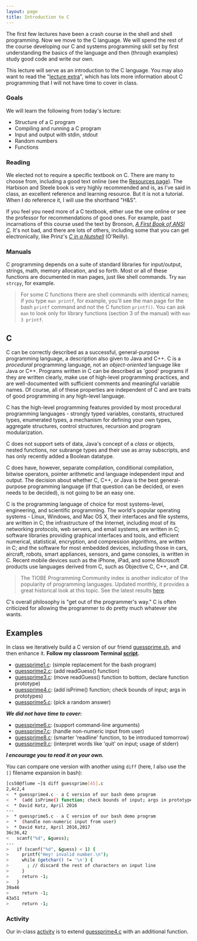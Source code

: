 ```yaml
---
layout: page
title: Introduction to C
---
```


The first few lectures have been a crash course in the shell and shell programming.
Now we move to the C language.
We will spend the rest of the course developing our C and systems programming skill set by first understanding the basics of the language and then (through examples) study good code and write our own.

This lecture will serve as an introduction to the C language.
You may also want to read the "[lecture extra](extra.html)", which has lots more information about C programming that I will not have time to cover in class.


### Goals

We will learn the following from today's lecture:

- Structure of a C program
- Compiling and running a C program
- Input and output with stdin, stdout
- Random numbers
- Functions

### Reading

We elected not to require a specific textbook on C.
There are many to choose from, including a good text online (see the [Resources page]({{site.resources}})).
The Harbison and Steele book is very highly recommended and is, as I've said in class, an excellent reference and learning resource.
But it is not a tutorial.
When I do reference it, I will use the shorthand "H&S".

If you feel you need more of a C textbook, either use the one online or see the professor for recommendations of good ones.
For example, past incarnations of this course used the text by Bronson, *[A First Book of ANSI C](http://www.amazon.com/First-Book-Fourth-Introduction-Programming/dp/1418835560/ref=sr_1_1?ie=UTF8&qid=1326594741&sr=8-1)*.
It's not bad, and there are lots of others, including some that you can get electronically, like Prinz's *[C in a Nutshell](http://www.amazon.com/C-Nutshell-OReilly-ebook/dp/B0043GXMRK/ref=sr_1_2?ie=UTF8&qid=1326594935&sr=8-2)* (O'Reilly).

### Manuals

C programming depends on a suite of standard libraries for input/output, strings, math, memory allocation, and so forth.
Most or all of these functions are documented in man pages, just like shell commands.
Try `man strcpy`, for example.

> For some C functions there are shell commands with identical names; if you type `man printf`, for example, you'll see the man page for the bash `printf` command and not the C function `printf()`.
You can ask `man` to look only for library functions (section 3 of the manual) with `man 3 printf`.

C
-

C can be correctly described as a successful, general-purpose programming language, a description also given to Java and C++.
C is a *procedural* programming language, not an *object-oriented* language like Java or C++.
Programs written in C can be described as 'good' programs if they are written clearly, make use of high-level programming practices, and are well-documented with sufficient comments and meaningful variable names.
Of course, all of these properties are independent of C and are traits of good programming in any high-level language.

C has the high-level programming features provided by most procedural programming languages - strongly typed variables, constants, structured types, enumerated types, a mechanism for defining your own types, aggregate structures, control structures, recursion and program modularization.

C does not support sets of data, Java's concept of a *class* or objects, nested functions, nor subrange types and their use as array subscripts, and has only recently added a Boolean datatype.

C does have, however, separate compilation, conditional compilation, bitwise operators, pointer arithmetic and language independent input and output.
The decision about whether C, C++, or Java is the best general-purpose programming language (if that question can be decided, or even needs to be decided), is not going to be an easy one.

C is the programming language of choice for most systems-level, engineering, and scientific programming.
The world's popular operating systems - Linux, Windows, and Mac OS X, their interfaces and file systems, are written in C; the infrastructure of the Internet, including most of its networking protocols, web servers, and email systems, are written in C; software libraries providing graphical interfaces and tools, and efficient numerical, statistical, encryption, and compression algorithms, are written in C; and the software for most embedded devices, including those in cars, aircraft, robots, smart appliances, sensors, and game consoles, is written in C.
Recent mobile devices such as the iPhone, iPad, and some Microsoft products use languages derived from C, such as Objective C, C++, and C#.

> The TIOBE Programming Community index is another indicator of the popularity of programming languages.
Updated monthly, it provides a great historical look at this topic.
See the latest results [here](http://www.tiobe.com/index.php/content/paperinfo/tpci/index.html).

C's overall philosophy is "get out of the programmer's way." C is often criticized for allowing the programmer to do pretty much whatever she wants.

Examples
---------
In class we iteratively build a C version of our friend [guessprime.sh]({{site.examples}}/guessprime.sh), and then enhance it.
**Follow my classroom Terminal [script](script.txt).**

 * [guessprime1.c]({{site.examples}}/guessprime1.c): (simple replacement for the bash program)
 * [guessprime2.c]({{site.examples}}/guessprime2.c): (add readGuess() function)
 * [guessprime3.c]({{site.examples}}/guessprime3.c): (move readGuess() function to bottom, declare function prototype)
 * [guessprime4.c]({{site.examples}}/guessprime4.c): (add isPrime() function; check bounds of input; args in prototypes)
 * [guessprime5.c]({{site.examples}}/guessprime5.c):  (pick a random answer)

***We did not have time to cover:***

 * [guessprime6.c]({{site.examples}}/guessprime6.c): (support command-line arguments)
 * [guessprime7.c]({{site.examples}}/guessprime7.c):  (handle non-numeric input from user)
 * [guessprime8.c]({{site.examples}}/guessprime8.c): (smarter 'readline' function, to be introduced tomorrow)
 * [guessprime9.c]({{site.examples}}/guessprime9.c): (interpret words like 'quit' on input; usage of stderr)

***I encourage you to read it on your own.***

You can compare one version with another using `diff` (here, I also use the `[]` filename expansion in bash):

```bash
[cs50@flume ~]$ diff guessprime[45].c 
2,4c2,4
<  * guessprime4.c - a C version of our bash demo program
<  *  (add isPrime() function; check bounds of input; args in prototypes)
<  * David Kotz, April 2016
---
>  * guessprime5.c - a C version of our bash demo program
>  *  (handle non-numeric input from user)
>  * David Kotz, April 2016,2017
36c36,42
<   scanf("%d", &guess);
---
>   if (scanf("%d", &guess) < 1) {
>     printf("Hey! invalid number.\n");
>     while (getchar() != '\n') {
>       ; // discard the rest of characters on input line 
>     }
>     return -1;
>   }
39a46
>     return -1;
43a51
>     return -1;
```

### Activity

Our in-class [activity](activity.html) is to extend [guessprime4.c]({{site.examples}}/guessprime4.c) with an additional function.

